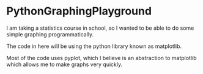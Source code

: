 # PythonGraphingPlayground
I am taking a statistics course in school, so I wanted to be able to do some simple graphing programmatically.

The code in here will be using the python library known as matplotlib.

Most of the code uses pyplot, which I believe is an abstraction to matplotlib which allows me to
make graphs very quickly.
